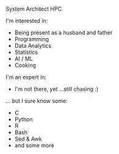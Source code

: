 System Architect HPC

I'm interested in:
-  Being present as a husband and father
-  Programming
-  Data Analytics
-  Statistics
-  AI / ML
-  Cooking  

I'm an expert in:
-  I'm not there, yet ...still chasing :)

... but I sure know some:
-  C
-  Python
-  R
-  Bash
-  Sed & Awk
-  and some more
